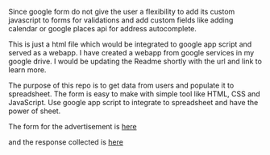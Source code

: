 Since google form do not give the user a flexibility to add its custom javascript to forms for validations and add custom fields like adding calendar or google places api for address autocomplete. 

This is just a html file which would be integrated to google app script and served as a webapp. I have created a webapp from google services in my google drive. I would be updating the Readme shortly with the url and link to learn more. 

The purpose of this repo is to get data from users and populate it to spreadsheet. The form is easy to make with simple tool like HTML, CSS and JavaScript. Use google app script to integrate to spreadsheet and have the power of sheet.

The form for the advertisement is [here](https://script.google.com/macros/s/AKfycbxOQ20NwPhDTforlDkBAZ51MsbDWIC8xiO_Er-t8dYUdKTsmH0R/exec)

and the response collected is [here](https://docs.google.com/spreadsheets/d/12Lgngx7UKPdp16t4b060xOqBqvZVJeaUuheB09obAxc/edit#gid=0)
